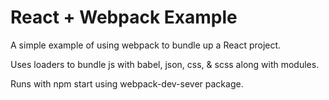 # React + Webpack Example
A simple example of using webpack to bundle up a React project.

Uses loaders to bundle js with babel, json, css, & scss along with modules.

Runs with npm start using webpack-dev-sever package.
